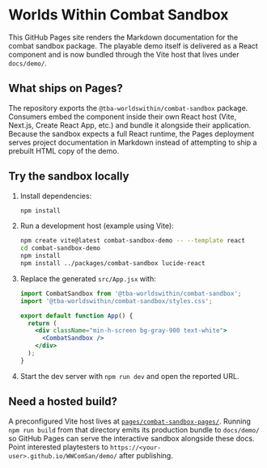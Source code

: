# Worlds Within Combat Sandbox

This GitHub Pages site renders the Markdown documentation for the combat sandbox package. The playable demo itself is delivered as a React component and is now bundled through the Vite host that lives under `docs/demo/`.

## What ships on Pages?

The repository exports the `@tba-worldswithin/combat-sandbox` package. Consumers embed the component inside their own React host (Vite, Next.js, Create React App, etc.) and bundle it alongside their application. Because the sandbox expects a full React runtime, the Pages deployment serves project documentation in Markdown instead of attempting to ship a prebuilt HTML copy of the demo.

## Try the sandbox locally

1. Install dependencies:
   ```bash
   npm install
   ```
2. Run a development host (example using Vite):
   ```bash
   npm create vite@latest combat-sandbox-demo -- --template react
   cd combat-sandbox-demo
   npm install
   npm install ../packages/combat-sandbox lucide-react
   ```
3. Replace the generated `src/App.jsx` with:
   ```jsx
   import CombatSandbox from '@tba-worldswithin/combat-sandbox';
   import '@tba-worldswithin/combat-sandbox/styles.css';

   export default function App() {
     return (
       <div className="min-h-screen bg-gray-900 text-white">
         <CombatSandbox />
       </div>
     );
   }
   ```
4. Start the dev server with `npm run dev` and open the reported URL.

## Need a hosted build?

A preconfigured Vite host lives at [`pages/combat-sandbox-pages/`](../pages/combat-sandbox-pages/README.md). Running `npm run build` from that directory emits its production bundle to `docs/demo/` so GitHub Pages can serve the interactive sandbox alongside these docs. Point interested playtesters to `https://<your-user>.github.io/WWComSan/demo/` after publishing.
